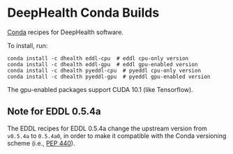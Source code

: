 # DeepHealth Conda Builds

[Conda](https://docs.conda.io/en/latest/) recipes for DeepHealth software.

To install, run:

```
conda install -c dhealth eddl-cpu  # eddl cpu-only version
conda install -c dhealth eddl-gpu  # eddl gpu-enabled version
conda install -c dhealth pyeddl-cpu  # pyeddl cpu-only version
conda install -c dhealth pyeddl-gpu  # pyeddl gpu-enabled version
```

The gpu-enabled packages support CUDA 10.1 (like Tensorflow).


## Note for EDDL 0.5.4a

The EDDL recipes for EDDL 0.5.4a change the upstream version from `v0.5.4a` to
`0.5.4a0`, in order to make it compatible with the Conda versioning scheme
(i.e., [PEP 440](https://www.python.org/dev/peps/pep-0440/)).
